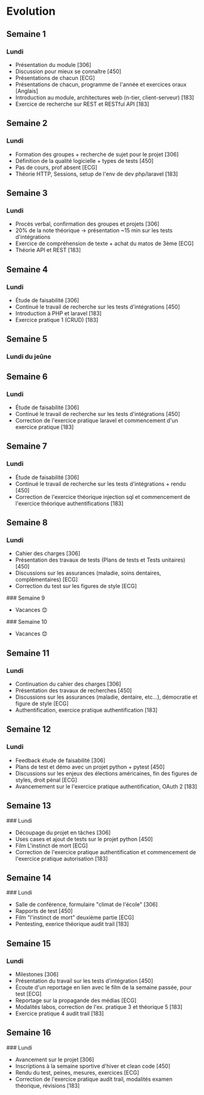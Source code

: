 # Evolution

## Semaine 1

### Lundi
- Présentation du module [306]
- Discussion pour mieux se connaître [450]
- Présentations de chacun [ECG]
- Présentations de chacun, programme de l'année et exercices oraux [Anglais]
- Introduction au module, architectures web (n-tier, client-serveur) [183]
- Exercice de recherche sur REST et RESTful API [183]

## Semaine 2

### Lundi
- Formation des groupes + recherche de sujet pour le projet [306]
- Définition de la qualité logicielle + types de tests [450]
- Pas de cours, prof absent [ECG]
- Théorie HTTP, Sessions, setup de l'env de dev php/laravel [183]

## Semaine 3

### Lundi
- Procès verbal, confirmation des groupes et projets [306]
- 20% de la note théorique -> présentation ~15 min sur les tests d'intégrations
- Exercice de compréhension de texte + achat du matos de 3ème [ECG]
- Théorie API et REST [183]

## Semaine 4

### Lundi
- Étude de faisabilité [306]
- Continué le travail de recherche sur les tests d'intégrations [450]
- Introduction à PHP et laravel [183]
- Exercice pratique 1 (CRUD) [183]

## Semaine 5

### Lundi du jeûne

## Semaine 6

### Lundi
- Étude de faisabilité [306]
- Continué le travail de recherche sur les tests d'intégrations [450]
- Correction de l'exercice pratique laravel et commencement d'un exercice pratique [183]

## Semaine 7

### Lundi
- Étude de faisabilité [306]
- Continué le travail de recherche sur les tests d'intégrations + rendu [450]
- Correction de l'exercice théorique injection sql et commencement de l'exercice théorique authentifications [183]

## Semaine 8

### Lundi
- Cahier des charges [306]
- Présentation des travaux de tests (Plans de tests et Tests unitaires) [450]
- Discussions sur les assurances (maladie, soins dentaires, complémentaires) [ECG]
- Correction du test sur les figures de style [ECG]

### Semaine 9 
- Vacances 😊

### Semaine 10
- Vacances 😊

## Semaine 11

### Lundi
- Continuation du cahier des charges [306]
- Présentation des travaux de recherches [450]
- Discussions sur les assurances (maladie, dentaire, etc...), démocratie et figure de style [ECG]
- Authentification, exercice pratique authentification [183]

## Semaine 12

### Lundi
- Feedback étude de faisabilité [306]
- Plans de test et démo avec un projet python + pytest [450]
- Discussions sur les enjeux des élections américaines, fin des figures de styles, droit pénal [ECG]
- Avancemement sur le l'exercice pratique authentification, OAuth 2 [183]

## Semaine 13

### Lundi
- Découpage du projet en tâches [306]
- Uses cases et ajout de tests sur le projet python [450]
- Film L'instinct de mort [ECG]
- Correction de l'exercice pratique authentification et commencement de l'exercice pratique autorisation [183]

## Semaine 14

### Lundi
- Salle de conférence, formulaire "climat de l'école" [306]
- Rapports de test [450]
- Film "l'instinct de mort" deuxième partie [ECG]
- Pentesting, exerice théorique audit trail [183]

## Semaine 15

### Lundi
- Milestones [306]
- Présentation du travail sur les tests d'intégration [450]
- Écoute d'un reportage en lien avec le film de la semaine passée, pour test [ECG]
- Reportage sur la propagande des médias [ECG] 
- Modalités labos, correction de l'ex. pratique 3 et théorique 5 [183]
- Exercice pratique 4 audit trail [183]

## Semaine 16

### Lundi
- Avancement sur le projet [306]
- Inscriptions à la semaine sportive d'hiver et clean code [450]
- Rendu du test, peines, mesures, exercices [ECG]
- Correction de l'exercice pratique audit trail, modalités examen théorique, révisions [183]
